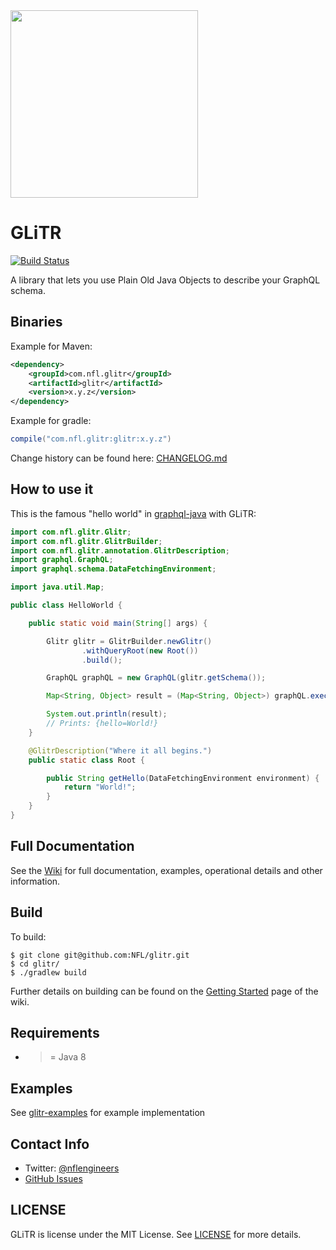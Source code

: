 <img src="http://static.nfl.com/static/content/public/static/img/logos/nfl-engineering-light.svg" width="300" />

# GLiTR

[![Build Status](https://travis-ci.com/nfl/glitr.svg?token=Qo6bav9EZzhnpwg6Mz2z&branch=master)](https://travis-ci.com/nfl/glitr)

A library that lets you use Plain Old Java Objects to describe your GraphQL schema.

## Binaries

Example for Maven:

```xml
<dependency>
    <groupId>com.nfl.glitr</groupId>
    <artifactId>glitr</artifactId>
    <version>x.y.z</version>
</dependency>
```

Example for gradle:

```gradle
compile("com.nfl.glitr:glitr:x.y.z")
```

Change history can be found here: [CHANGELOG.md](https://github.com/NFL/glitr/blob/master/CHANGELOG.md)

## How to use it

This is the famous "hello world" in [graphql-java](https://github.com/graphql-java/graphql-java) with GLiTR:

```java
import com.nfl.glitr.Glitr;
import com.nfl.glitr.GlitrBuilder;
import com.nfl.glitr.annotation.GlitrDescription;
import graphql.GraphQL;
import graphql.schema.DataFetchingEnvironment;

import java.util.Map;

public class HelloWorld {

    public static void main(String[] args) {

        Glitr glitr = GlitrBuilder.newGlitr()
                .withQueryRoot(new Root())
                .build();

        GraphQL graphQL = new GraphQL(glitr.getSchema());

        Map<String, Object> result = (Map<String, Object>) graphQL.execute("{hello}").getData();

        System.out.println(result);
        // Prints: {hello=World!}
    }

    @GlitrDescription("Where it all begins.")
    public static class Root {

        public String getHello(DataFetchingEnvironment environment) {
            return "World!";
        }
    }
}
```

## Full Documentation

See the [Wiki](https://github.com/NFL/glitr/wiki/) for full documentation, examples, operational details and other information.

## Build

To build:

```
$ git clone git@github.com:NFL/glitr.git
$ cd glitr/
$ ./gradlew build
```

Further details on building can be found on the [Getting Started](https://github.com/NFL/glitr/wiki/Getting-Started) page of the wiki.

## Requirements

 - >= Java 8

## Examples 

See [glitr-examples](https://github.com/NFL/glitr/tree/master/glitr-examples/src/main/java/com/nfl/dm/glitr/examples) for example implementation

## Contact Info

- Twitter: [@nflengineers](http://twitter.com/nflengineers)
- [GitHub Issues](https://github.com/NFL/glitr/issues)


## LICENSE

GLiTR is license under the MIT License. See [LICENSE](LICENSE) for more details.
